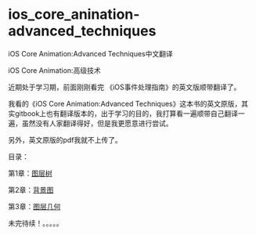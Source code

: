 # ios_core_anination-advanced_techniques
iOS Core Animation:Advanced Techniques中文翻译

iOS Core Animation:高级技术

近期处于学习期，前面刚刚看完 《iOS事件处理指南》的英文版顺带翻译了。

我看的《iOS Core Animation:Advanced Techniques》这本书的英文原版，其实gitbook上也有翻译版本的，出于学习的目的，我打算看一遍顺带自己翻译一遍，虽然没有人家翻译得好，但是我更愿意进行尝试。

另外，英文原版的pdf我就不上传了。

目录：


第1章：[图层树](https://github.com/BladeTail/ios_core_anination-advanced_techniques/blob/master/1.the%20Layer%20Tree/the%20Lyaer%20Tree.md)

第2章：[背景图](https://github.com/BladeTail/ios_core_anination-advanced_techniques/blob/master/2.the%20Backing%20Image/the%20Backing%20Image.md)

第3章：[图层几何](https://github.com/BladeTail/ios_core_anination-advanced_techniques/blob/master/3.Layer%20Geometry/3.Layer%20Geometry.md)


未完待续！。。。。。
